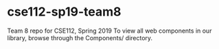 # cse112-sp19-team8
Team 8 repo for CSE112, Spring 2019
To view all web components in our library, browse through the Components/ directory.
